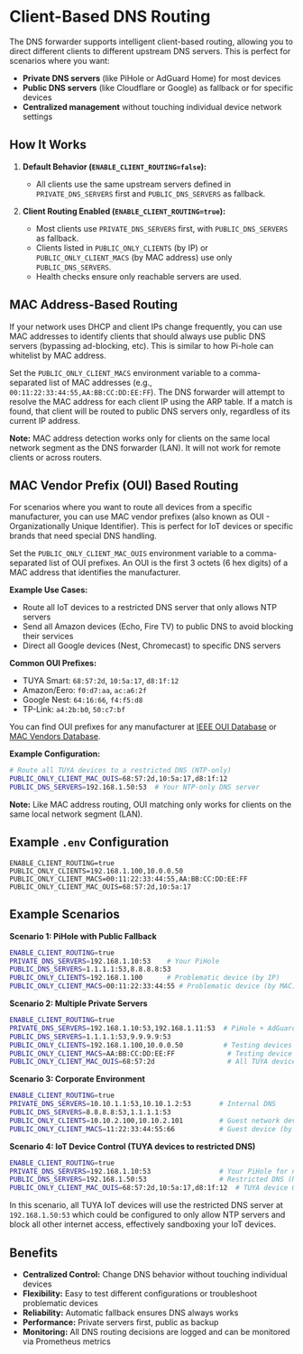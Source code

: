 # Client-Based DNS Routing

The DNS forwarder supports intelligent client-based routing, allowing you to direct different clients to different upstream DNS servers. This is perfect for scenarios where you want:

- **Private DNS servers** (like PiHole or AdGuard Home) for most devices
- **Public DNS servers** (like Cloudflare or Google) as fallback or for specific devices
- **Centralized management** without touching individual device network settings

## How It Works

1. **Default Behavior (`ENABLE_CLIENT_ROUTING=false`):**
   - All clients use the same upstream servers defined in `PRIVATE_DNS_SERVERS` first
     and `PUBLIC_DNS_SERVERS` as fallback.

2. **Client Routing Enabled (`ENABLE_CLIENT_ROUTING=true`):**
   - Most clients use `PRIVATE_DNS_SERVERS` first, with `PUBLIC_DNS_SERVERS` as fallback.
   - Clients listed in `PUBLIC_ONLY_CLIENTS` (by IP) or `PUBLIC_ONLY_CLIENT_MACS` (by MAC address) use only `PUBLIC_DNS_SERVERS`.
   - Health checks ensure only reachable servers are used.

## MAC Address-Based Routing

If your network uses DHCP and client IPs change frequently, you can use MAC addresses to identify clients that should always use public DNS servers (bypassing ad-blocking, etc). This is similar to how Pi-hole can whitelist by MAC address.

Set the `PUBLIC_ONLY_CLIENT_MACS` environment variable to a comma-separated list of MAC addresses (e.g., `00:11:22:33:44:55,AA:BB:CC:DD:EE:FF`). The DNS forwarder will attempt to resolve the MAC address for each client IP using the ARP table. If a match is found, that client will be routed to public DNS servers only, regardless of its current IP address.

**Note:** MAC address detection works only for clients on the same local network segment as the DNS forwarder (LAN). It will not work for remote clients or across routers.

## MAC Vendor Prefix (OUI) Based Routing

For scenarios where you want to route all devices from a specific manufacturer, you can use MAC vendor prefixes (also known as OUI - Organizationally Unique Identifier). This is perfect for IoT devices or specific brands that need special DNS handling.

Set the `PUBLIC_ONLY_CLIENT_MAC_OUIS` environment variable to a comma-separated list of OUI prefixes. An OUI is the first 3 octets (6 hex digits) of a MAC address that identifies the manufacturer.

**Example Use Cases:**
- Route all IoT devices to a restricted DNS server that only allows NTP servers
- Send all Amazon devices (Echo, Fire TV) to public DNS to avoid blocking their services
- Direct all Google devices (Nest, Chromecast) to specific DNS servers

**Common OUI Prefixes:**
- TUYA Smart: `68:57:2d`, `10:5a:17`, `d8:1f:12`
- Amazon/Eero: `f0:d7:aa`, `ac:a6:2f`
- Google Nest: `64:16:66`, `f4:f5:d8`
- TP-Link: `a4:2b:b0`, `50:c7:bf`

You can find OUI prefixes for any manufacturer at [IEEE OUI Database](https://standards-oui.ieee.org/) or [MAC Vendors Database](https://macvendors.com/).

**Example Configuration:**
```bash
# Route all TUYA devices to a restricted DNS (NTP-only)
PUBLIC_ONLY_CLIENT_MAC_OUIS=68:57:2d,10:5a:17,d8:1f:12
PUBLIC_DNS_SERVERS=192.168.1.50:53  # Your NTP-only DNS server
```

**Note:** Like MAC address routing, OUI matching only works for clients on the same local network segment (LAN).

## Example `.env` Configuration

```
ENABLE_CLIENT_ROUTING=true
PUBLIC_ONLY_CLIENTS=192.168.1.100,10.0.0.50
PUBLIC_ONLY_CLIENT_MACS=00:11:22:33:44:55,AA:BB:CC:DD:EE:FF
PUBLIC_ONLY_CLIENT_MAC_OUIS=68:57:2d,10:5a:17
```

## Example Scenarios

**Scenario 1: PiHole with Public Fallback**
```bash
ENABLE_CLIENT_ROUTING=true
PRIVATE_DNS_SERVERS=192.168.1.10:53    # Your PiHole
PUBLIC_DNS_SERVERS=1.1.1.1:53,8.8.8.8:53
PUBLIC_ONLY_CLIENTS=192.168.1.100      # Problematic device (by IP)
PUBLIC_ONLY_CLIENT_MACS=00:11:22:33:44:55 # Problematic device (by MAC)
```

**Scenario 2: Multiple Private Servers**
```bash
ENABLE_CLIENT_ROUTING=true
PRIVATE_DNS_SERVERS=192.168.1.10:53,192.168.1.11:53  # PiHole + AdGuard
PUBLIC_DNS_SERVERS=1.1.1.1:53,9.9.9.9:53
PUBLIC_ONLY_CLIENTS=192.168.1.100,10.0.0.50          # Testing devices (by IP)
PUBLIC_ONLY_CLIENT_MACS=AA:BB:CC:DD:EE:FF             # Testing device (by MAC)
PUBLIC_ONLY_CLIENT_MAC_OUIS=68:57:2d                  # All TUYA devices (by OUI)
```

**Scenario 3: Corporate Environment**
```bash
ENABLE_CLIENT_ROUTING=true
PRIVATE_DNS_SERVERS=10.10.1.1:53,10.10.1.2:53       # Internal DNS
PUBLIC_DNS_SERVERS=8.8.8.8:53,1.1.1.1:53
PUBLIC_ONLY_CLIENTS=10.10.2.100,10.10.2.101         # Guest network devices (by IP)
PUBLIC_ONLY_CLIENT_MACS=11:22:33:44:55:66           # Guest device (by MAC)
```

**Scenario 4: IoT Device Control (TUYA devices to restricted DNS)**
```bash
ENABLE_CLIENT_ROUTING=true
PRIVATE_DNS_SERVERS=192.168.1.10:53                 # Your PiHole for normal devices
PUBLIC_DNS_SERVERS=192.168.1.50:53                  # Restricted DNS (NTP-only, no external access)
PUBLIC_ONLY_CLIENT_MAC_OUIS=68:57:2d,10:5a:17,d8:1f:12  # TUYA device OUIs
```
In this scenario, all TUYA IoT devices will use the restricted DNS server at `192.168.1.50:53` which could be configured to only allow NTP servers and block all other internet access, effectively sandboxing your IoT devices.

## Benefits
- **Centralized Control:** Change DNS behavior without touching individual devices
- **Flexibility:** Easy to test different configurations or troubleshoot problematic devices
- **Reliability:** Automatic fallback ensures DNS always works
- **Performance:** Private servers first, public as backup
- **Monitoring:** All DNS routing decisions are logged and can be monitored via Prometheus metrics
